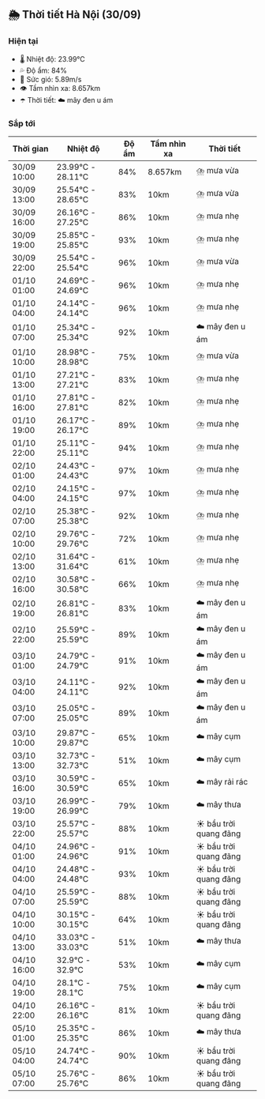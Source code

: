 ## 🌦️ Thời tiết Hà Nội (30/09)

### Hiện tại

- 🌡️ Nhiệt độ: 23.99℃
- 💦 Độ ẩm: 84%
- 💨 Sức gió: 5.89m/s
- 👁️ Tầm nhìn xa: 8.657km
- ☂️ Thời tiết: ☁️ mây đen u ám

### Sắp tới

| Thời gian | Nhiệt độ | Độ ẩm | Tầm nhìn xa | Thời tiết |
| --- | --- | --- | --- | --- |
| 30/09 10:00 | 23.99℃ - 28.11℃ | 84% | 8.657km | ⛈️ mưa vừa |
| 30/09 13:00 | 25.54℃ - 28.65℃ | 83% | 10km | ⛈️ mưa vừa |
| 30/09 16:00 | 26.16℃ - 27.25℃ | 86% | 10km | ⛈️ mưa nhẹ |
| 30/09 19:00 | 25.85℃ - 25.85℃ | 93% | 10km | ⛈️ mưa nhẹ |
| 30/09 22:00 | 25.54℃ - 25.54℃ | 96% | 10km | ⛈️ mưa vừa |
| 01/10 01:00 | 24.69℃ - 24.69℃ | 96% | 10km | ⛈️ mưa nhẹ |
| 01/10 04:00 | 24.14℃ - 24.14℃ | 96% | 10km | ⛈️ mưa nhẹ |
| 01/10 07:00 | 25.34℃ - 25.34℃ | 92% | 10km | ☁️ mây đen u ám |
| 01/10 10:00 | 28.98℃ - 28.98℃ | 75% | 10km | ⛈️ mưa vừa |
| 01/10 13:00 | 27.21℃ - 27.21℃ | 83% | 10km | ⛈️ mưa nhẹ |
| 01/10 16:00 | 27.81℃ - 27.81℃ | 82% | 10km | ⛈️ mưa nhẹ |
| 01/10 19:00 | 26.17℃ - 26.17℃ | 89% | 10km | ⛈️ mưa nhẹ |
| 01/10 22:00 | 25.11℃ - 25.11℃ | 94% | 10km | ⛈️ mưa nhẹ |
| 02/10 01:00 | 24.43℃ - 24.43℃ | 97% | 10km | ⛈️ mưa nhẹ |
| 02/10 04:00 | 24.15℃ - 24.15℃ | 97% | 10km | ⛈️ mưa nhẹ |
| 02/10 07:00 | 25.38℃ - 25.38℃ | 92% | 10km | ⛈️ mưa nhẹ |
| 02/10 10:00 | 29.76℃ - 29.76℃ | 72% | 10km | ⛈️ mưa nhẹ |
| 02/10 13:00 | 31.64℃ - 31.64℃ | 61% | 10km | ⛈️ mưa nhẹ |
| 02/10 16:00 | 30.58℃ - 30.58℃ | 66% | 10km | ⛈️ mưa nhẹ |
| 02/10 19:00 | 26.81℃ - 26.81℃ | 83% | 10km | ☁️ mây đen u ám |
| 02/10 22:00 | 25.59℃ - 25.59℃ | 89% | 10km | ☁️ mây đen u ám |
| 03/10 01:00 | 24.79℃ - 24.79℃ | 91% | 10km | ☁️ mây đen u ám |
| 03/10 04:00 | 24.11℃ - 24.11℃ | 92% | 10km | ☁️ mây đen u ám |
| 03/10 07:00 | 25.05℃ - 25.05℃ | 89% | 10km | ☁️ mây đen u ám |
| 03/10 10:00 | 29.87℃ - 29.87℃ | 65% | 10km | ☁️ mây cụm |
| 03/10 13:00 | 32.73℃ - 32.73℃ | 51% | 10km | ☁️ mây cụm |
| 03/10 16:00 | 30.59℃ - 30.59℃ | 65% | 10km | ☁️ mây rải rác |
| 03/10 19:00 | 26.99℃ - 26.99℃ | 79% | 10km | ☁️ mây thưa |
| 03/10 22:00 | 25.57℃ - 25.57℃ | 88% | 10km | ☀️ bầu trời quang đãng |
| 04/10 01:00 | 24.96℃ - 24.96℃ | 91% | 10km | ☀️ bầu trời quang đãng |
| 04/10 04:00 | 24.48℃ - 24.48℃ | 93% | 10km | ☀️ bầu trời quang đãng |
| 04/10 07:00 | 25.59℃ - 25.59℃ | 88% | 10km | ☀️ bầu trời quang đãng |
| 04/10 10:00 | 30.15℃ - 30.15℃ | 64% | 10km | ☀️ bầu trời quang đãng |
| 04/10 13:00 | 33.03℃ - 33.03℃ | 51% | 10km | ☁️ mây thưa |
| 04/10 16:00 | 32.9℃ - 32.9℃ | 53% | 10km | ☁️ mây cụm |
| 04/10 19:00 | 28.1℃ - 28.1℃ | 75% | 10km | ☁️ mây cụm |
| 04/10 22:00 | 26.16℃ - 26.16℃ | 81% | 10km | ☀️ bầu trời quang đãng |
| 05/10 01:00 | 25.35℃ - 25.35℃ | 86% | 10km | ☁️ mây thưa |
| 05/10 04:00 | 24.74℃ - 24.74℃ | 90% | 10km | ☀️ bầu trời quang đãng |
| 05/10 07:00 | 25.76℃ - 25.76℃ | 86% | 10km | ☀️ bầu trời quang đãng |

